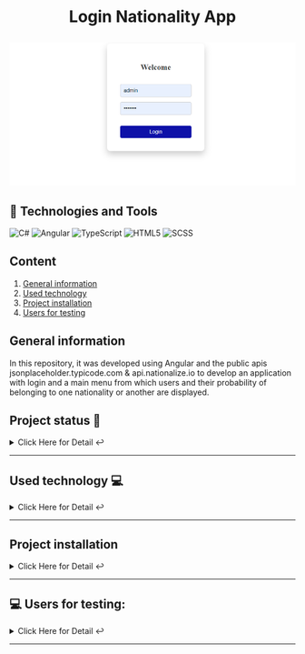 <h1 align="center">
  <p align="center">Login Nationality App</p>
</h1>

![Image text](https://github.com/TanqDev88/DataApp/blob/main/Login.png)

## 🚀 Technologies and Tools

![C#](https://img.shields.io/badge/C%23-239120?style=for-the-badge&logo=c-sharp&logoColor=white)
![Angular](https://img.shields.io/badge/Angular-DD0031?style=for-the-badge&logo=angular&logoColor=white)
![TypeScript](https://img.shields.io/badge/TypeScript-3178C6?style=for-the-badge&logo=typescript&logoColor=white)
![HTML5](https://img.shields.io/badge/HTML5-E34F26?style=for-the-badge&logo=html5&logoColor=white)
![SCSS](https://img.shields.io/badge/SCSS-CC6699?style=for-the-badge&logo=sass&logoColor=white)

## Content
1. [General information](#general-information)
2. [Used technology](#technologies)
3. [Project installation](#project-installation)
4. [Users for testing](#roles)


<a name="introduccion"></a> 
## General information
In this repository, it was developed using Angular and the public apis jsonplaceholder.typicode.com & api.nationalize.io to develop an application with login and a main menu from which users and their probability of belonging to one nationality or another are displayed.

## Project status 🚧 
<details>
    <summary>Click Here for Detail ↩️</summary>
    <br>
   <p align="justify">The project is finished since the functionality of both the login and access to user information are complete.🔨 </p>
   </details>
   <hr>
   
<a name="technologies"></a> 
   ## Used technology  💻 

<details>
    <summary>Click Here for Detail ↩️</summary>
    <br>
   <p>Technologies Used:</p>
<ul>
  <li>Angular: <a href="https://angular.dev/">Link to official documentation</a>
  <li>Bootstrap: <a href="https://getbootstrap.com/docs/">Link to official documentation</a></li>
   <li>SASS: <a href="https://sass-lang.com/">Link to official documentation</a> </li>
   <li>C#: <a href="https://docs.microsoft.com/en-us/dotnet/csharp/">Link to official documentation</a></li>
</ul>

   </details>
   <hr>

<a name="installation"></a>
## Project installation
<details>
    <summary>Click Here for Detail ↩️</summary>
    <br>

***
Clone the project from the following Github URL.
```
$ git clone https://github.com/TanqDev88/DataApp.git

```

Install the following tools locally:
```
npm install

```
From the folder where the project was cloned, run the following command to run it.
```
npm start

```
</details>
<hr>

<a name="roles"></a>
## 💻 Users for testing:
<details>
    <summary>Click Here for Detail ↩️</summary>
    <br>
  
## 💻 Login:
  
### USER - 1:
- **Usuario:** Sincere@april.biz
- **Contraseña:** -37.3159

### USER - 2:
- **Usuario:** Shanna@melissa.tv
- **Contraseña:** -43.9509

### USER - 3:
- **Usuario:** Nathan@yesenia.net
- **Contraseña:** -68.6102

## 💻 Get data:

### USER - 1:
- Clementine Bauch

### USER - 2:
- Patricia Lebsack

### USER - 3:
- Chelsey Dietrich

</details>
<hr>



